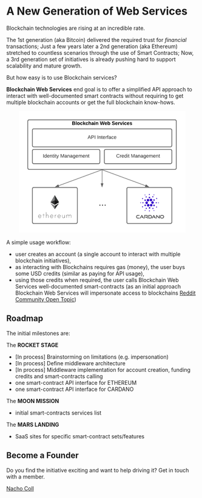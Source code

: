 # A New Generation of Web Services

Blockchain technologies are rising at an incredible rate.

The 1st generation (aka Bitcoin) delivered the required trust for *financial* transactions; Just a few years later a 2nd generation (aka Ethereum) stretched to countless scenarios through the use of Smart Contracts; Now, a 3rd generation set of initiatives is already pushing hard to support scalability and mature growth.

But how easy is to use Blockchain services?

**Blockchain Web Services** end goal is to offer a simplified API approach to interact with well-documented smart contracts without requiring to get multiple blockchain accounts or get the full blockchain know-hows.

<p align="center">
  <img src="img/BWS_API_Layer_small.png" />
</p>

A simple usage workflow:

- user creates an account (a single account to interact with multiple blockchain initiatives),
- as interacting with Blockchains requires gas (money), the user buys some USD credits (similar as paying for API usage),
- using those credits when required, the user calls Blockchain Web Services well-documented smart-contracts (as an initial approach Blockchain Web Services will impersonate access to blockchains [Reddit Community Open Topic](https://www.reddit.com/r/BlockchainWebServices/comments/q00eaq/api_architecture_for_blockchain_web_services/?utm_source=share&utm_medium=web2x&context=3))

## Roadmap

The initial milestones are:

The **ROCKET STAGE**

- [In process] Brainstorming on limitations (e.g. impersonation)
- [In process] Define middleware architecture
- [In process] Middleware implementation for account creation, funding credits and smart-contracts calling
- one smart-contract API interface for ETHEREUM
- one smart-contract API interface for CARDANO

The **MOON MISSION**

- initial smart-contracts services list

The **MARS LANDING**

- SaaS sites for specific smart-contract sets/features

## Become a Founder

Do you find the initiative exciting and want to help driving it? Get in touch with a member.

[Nacho Coll](https://www.linkedin.com/in/nacho-coll/)
